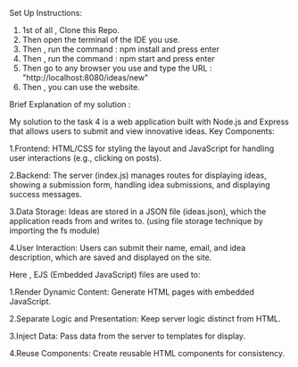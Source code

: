 Set Up Instructions:
1. 1st of all , Clone this Repo.
2. Then open the terminal of the IDE you use.
3. Then , run the command : npm install and press enter
4. Then , run the command : npm start and press enter
5. Then go to any browser you use and type the URL : "http://localhost:8080/ideas/new"
6. Then , you can use the website.

 Brief Explanation of my solution :
 
 My solution to the task 4 is a web application built with Node.js and Express that allows users to submit and view innovative ideas.
 Key Components:
 
 1.Frontend:
 HTML/CSS for styling the layout and JavaScript for handling user interactions (e.g., clicking on posts).
 
 2.Backend:
 The server (index.js) manages routes for displaying ideas, showing a submission form, handling idea submissions, and displaying success messages.

 3.Data Storage:
 Ideas are stored in a JSON file (ideas.json), which the application reads from and writes to. (using file storage technique by importing the fs module)
 
 4.User Interaction:
 Users can submit their name, email, and idea description, which are saved and displayed on the site.
 
Here , EJS (Embedded JavaScript) files are used to:

1.Render Dynamic Content: Generate HTML pages with embedded JavaScript.

2.Separate Logic and Presentation: Keep server logic distinct from HTML.

3.Inject Data: Pass data from the server to templates for display.

4.Reuse Components: Create reusable HTML components for consistency.

